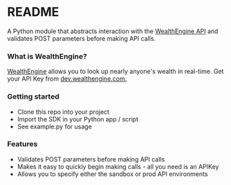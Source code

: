 # README #

A Python module that abstracts interaction with the [WealthEngine API](http://dev.wealthengine.com/api) and validates POST parameters before making API calls. 

### What is WealthEngine? ###

[WealthEngine](www.wealthengine.com) allows you to look up nearly anyone's wealth in real-time. Get your API Key from [dev.wealthengine.com.](dev.wealthengine.com)

### Getting started ###

* Clone this repo into your project 
* Import the SDK in your Python app / script
* See example.py for usage 

### Features ###

* Validates POST parameters before making API calls
* Makes it easy to quickly begin making calls - all you need is an APIKey
* Allows you to specify either the sandbox or prod API environments